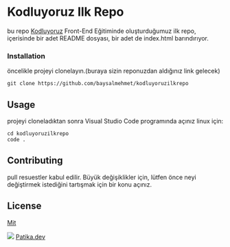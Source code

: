 # **Kodluyoruz Ilk Repo**
bu repo [Kodluyoruz](www.kodluyoruz.org) Front-End Eğitiminde oluşturduğumuz ilk repo, içerisinde bir adet README dosyası, bir adet de index.html barındırıyor.
### **Installation**
öncelikle projeyi clonelayın.(buraya sizin reponuzdan aldığınız link gelecek)
``` 
git clone https://github.com/baysalmehmet/kodluyoruzilkrepo
```
## Usage
projeyi cloneladıktan sonra Visual Studio Code programında açınız
linux için:
````
cd kodluyoruzilkrepo
code .
````
## **Contributing**
pull resuestler kabul edilir. Büyük değişiklikler için, lütfen önce neyi değiştirmek istediğini tartışmak için bir konu açınız.
## **License**
[Mit](https://github.com/baysalmehmet/kodluyoruzilkrepo/blob/main/LICENSE)

![](https://patika-prod.s3.eu-central-1.amazonaws.com/staticFiles/patikaLogo.png)
[Patika.dev](www.patikadev.dev)

